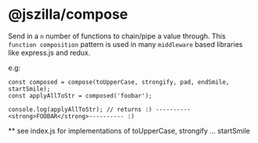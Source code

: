 # @jszilla/compose
Send in a `n` number of functions to chain/pipe a value through. This `function composition` pattern is used in many `middleware` based libraries like express.js and redux.

e.g:
```
const composed = compose(toUpperCase, strongify, pad, endSmile, startSmile);
const applyAllToStr = composed('foobar');

console.log(applyAllToStr); // returns :) ----------<strong>FOOBAR</strong>---------- :)
```
** see index.js for implementations of toUpperCase, strongify ... startSmile
